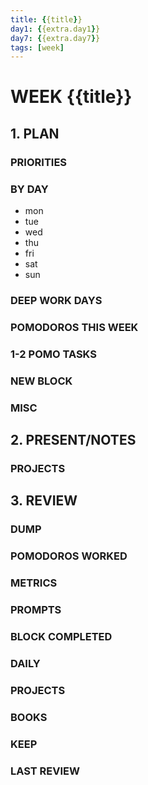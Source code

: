 ```yaml
---
title: {{title}}
day1: {{extra.day1}}
day7: {{extra.day7}}
tags: [week]
---
```


# WEEK {{title}}
## 1. PLAN
### PRIORITIES
### BY DAY
- mon
- tue
- wed
- thu
- fri
- sat
- sun

### DEEP WORK DAYS
### POMODOROS THIS WEEK
### 1-2 POMO TASKS
### NEW BLOCK
### MISC

## 2. PRESENT/NOTES
### PROJECTS

## 3. REVIEW
### DUMP
### POMODOROS WORKED
### METRICS
### PROMPTS
### BLOCK COMPLETED
### DAILY
### PROJECTS
### BOOKS
### KEEP
### LAST REVIEW
